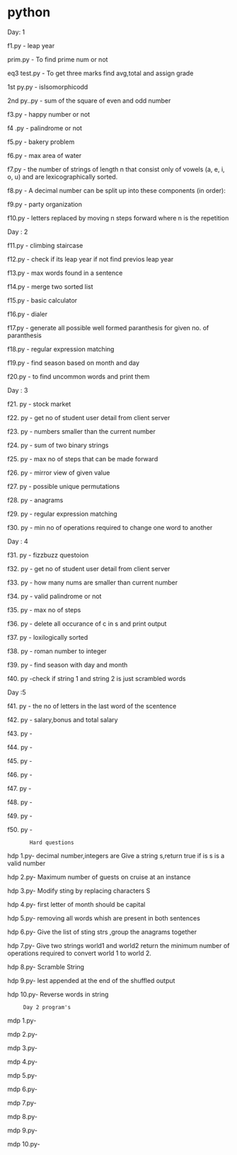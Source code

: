 # python

Day: 1

f1.py - leap year

prim.py - To find prime num or not

eq3 test.py - To get three marks find avg,total and assign grade

1st py.py - isIsomorphicodd

2nd py..py - sum of the square  of even and odd number

f3.py - happy number or not

f4 .py - palindrome or not

f5.py - bakery problem

f6.py -  max area of water

f7.py - the number of strings of length n that consist only of vowels (a, e, i, o, u) and are lexicographically sorted.

f8.py - A decimal number can be split up into these components (in order):

f9.py - party organization

f10.py -  letters replaced by moving n steps forward where n is the repetition 

Day : 2

f11.py - climbing staircase

f12.py - check if its leap year if not find previos leap year

f13.py - max words found in a sentence

f14.py - merge two sorted list

f15.py - basic calculator

f16.py - dialer

f17.py -  generate all possible well formed paranthesis for given no. of paranthesis

f18.py - regular expression matching

f19.py - find season based on month and day

f20.py - to find uncommon words and print them

Day : 3

f21. py -  stock market

f22. py - get no of student user detail from client server

f23. py - numbers smaller than the current number

f24. py - sum of two binary strings

f25. py -   max no of steps that can be made forward

f26. py - mirror view of given value

f27. py - possible unique permutations

f28. py -  anagrams

f29. py - regular expression matching

f30. py - min no of operations required to change one word to another

Day : 4

f31. py - fizzbuzz questoion

f32. py -  get no of student user detail from client server

f33. py -  how many nums are smaller than current number

f34. py - valid palindrome or not

f35. py - max no of steps

f36. py -  delete all occurance of c in s and print output
 
f37. py - loxilogically sorted

f38. py - roman number to integer 

f39. py -  find season with day and month

f40. py -check if string 1 and string 2 is just scrambled words 

Day :5 

f41. py -  the no of letters in the last word of the scentence

f42. py -  salary,bonus and total salary

f43. py -  

f44. py - 

f45. py - 

f46. py -

f47. py - 

f48. py - 

f49. py - 

f50. py -  
 
           Hard questions
           
 hdp 1.py- decimal number,integers are Give a string s,return true if is s is a valid number 
 
 hdp 2.py- Maximum number of guests on cruise at an instance
 
 hdp 3.py- Modify  sting by replacing characters  S
 
 hdp 4.py- first letter of month should be capital
 
 hdp 5.py- removing all words whish are present in both sentences 
 
 hdp 6.py- Give the list of sting strs ,group the anagrams together
 
 hdp 7.py- Give two strings world1 and world2 return the minimum number of operations required to convert world 1 to world 2.
 
 hdp 8.py- Scramble String
 
 hdp 9.py- lest appended at the end of the shuffled output
 
 hdp 10.py- Reverse words in string 
 
 
         Day 2 program's
       
 mdp 1.py-
 
 mdp 2.py-
 
 mdp 3.py-
 
 mdp 4.py-
 
 mdp 5.py-
 
 mdp 6.py-
 
 mdp 7.py-
 
 mdp 8.py-
 
 mdp 9.py-
  
 mdp 10.py-
 
